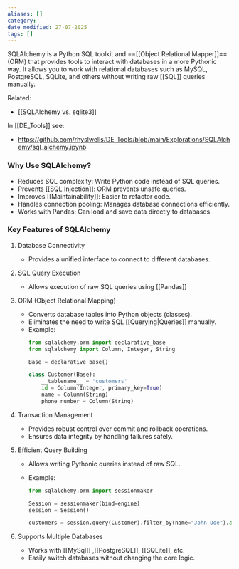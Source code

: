 ```yaml
---
aliases: []
category: 
date modified: 27-07-2025
tags: []
---
```



SQLAlchemy is a Python SQL toolkit and ==[[Object Relational Mapper]]== (ORM) that provides tools to interact with databases in a more Pythonic way. It allows you to work with relational databases such as MySQL, PostgreSQL, SQLite, and others without writing raw [[SQL]] queries manually.

Related:
- [[SQLAlchemy vs. sqlite3]]

In [[DE_Tools]] see:
- https://github.com/rhyslwells/DE_Tools/blob/main/Explorations/SQLAlchemy/sql_alchemy.ipynb

### Why Use SQLAlchemy?

- Reduces SQL complexity: Write Python code instead of SQL queries.
- Prevents [[SQL Injection]]: ORM prevents unsafe queries.
- Improves [[Maintainability]]: Easier to refactor code.
- Handles connection pooling: Manages database connections efficiently.
- Works with Pandas: Can load and save data directly to databases.
### Key Features of SQLAlchemy

1. Database Connectivity
    - Provides a unified interface to connect to different databases.
      
2. SQL Query Execution
    - Allows execution of raw SQL queries using [[Pandas]]
      
3. ORM (Object Relational Mapping)
    - Converts database tables into Python objects (classes).
    - Eliminates the need to write SQL [[Querying|Queries]] manually.
    - Example:
        ```python
        from sqlalchemy.orm import declarative_base
        from sqlalchemy import Column, Integer, String
        
        Base = declarative_base()
        
        class Customer(Base):
            __tablename__ = 'customers'
            id = Column(Integer, primary_key=True)
            name = Column(String)
            phone_number = Column(String)
        ```
4. Transaction Management
    - Provides robust control over commit and rollback operations.
    - Ensures data integrity by handling failures safely.
      
5. Efficient Query Building
    - Allows writing Pythonic queries instead of raw SQL.
    - Example:
        
        ```python
        from sqlalchemy.orm import sessionmaker
        
        Session = sessionmaker(bind=engine)
        session = Session()
        
        customers = session.query(Customer).filter_by(name="John Doe").all()
        ```
        
6. Supports Multiple Databases
    - Works with [[MySql]] ,[[PostgreSQL]], [[SQLite]], etc.
    - Easily switch databases without changing the core logic.
